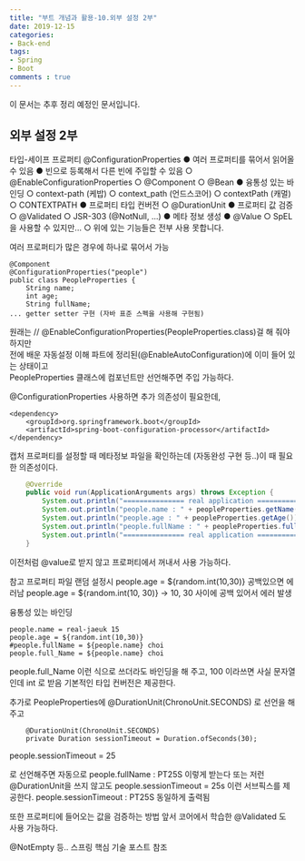 ```yaml
---
title: "부트 개념과 활용-10.외부 설정 2부"
date: 2019-12-15
categories:
- Back-end
tags:
- Spring 
- Boot
comments : true
---
```


이 문서는 추후 정리 예정인 문서입니다.

## 외부 설정 2부

타입-세이프 프로퍼티 @ConfigurationProperties
● 여러 프로퍼티를 묶어서 읽어올 수 있음
● 빈으로 등록해서 다른 빈에 주입할 수 있음
○ @EnableConfigurationProperties
○ @Component
○ @Bean
● 융통성 있는 바인딩
○ context-path (케밥)
○ context_path (언드스코어)
○ contextPath (캐멀)
○ CONTEXTPATH
● 프로퍼티 타입 컨버전
○ @DurationUnit
● 프로퍼티 값 검증
○ @Validated
○ JSR-303 (@NotNull, ...)
● 메타 정보 생성
● @Value
○ SpEL 을 사용할 수 있지만...
○ 위에 있는 기능들은 전부 사용 못합니다.


여러 프로퍼티가 많은 경우에 하나로 묶어서 가능
~~~
@Component
@ConfigurationProperties("people")
public class PeopleProperties {
    String name;
    int age;
    String fullName;
... getter setter 구현 (자바 표준 스펙을 사용해 구현됨)
~~~
원래는 // @EnableConfigurationProperties(PeopleProperties.class)걸 해 줘야 하지만      
전에 배운 자동설정 이해 파트에 정리된(@EnableAutoConfiguration)에 이미 들어 있는 상태이고        
PeopleProperties 클래스에 컴포넌트만 선언해주면 주입 가능하다.
   
@ConfigurationProperties 사용하면 추가 의존성이 필요한데, 
~~~
<dependency>
    <groupId>org.springframework.boot</groupId>
    <artifactId>spring-boot-configuration-processor</artifactId>
</dependency>
~~~
캡처
프로퍼티를 설정할 때 메타정보 파일을 확인하는데 (자동완성 구현 등..)이 때 필요한 의존성이다.


~~~java
    @Override
    public void run(ApplicationArguments args) throws Exception {
        System.out.println("=============== real application ===============");
        System.out.println("people.name : " + peopleProperties.getName());
        System.out.println("people.age : " + peopleProperties.getAge());
        System.out.println("people.fullName : " + peopleProperties.fullName);
        System.out.println("=============== real application ===============");
    }
~~~

이전처럼 @value로 받지 않고 프로퍼티에서 꺼내서 사용 가능하다.


참고
프로퍼티 파일 랜덤 설정시
people.age = ${random.int(10,30)} 
공백있으면 에러남
people.age = ${random.int(10, 30)} -> 10, 30 사이에 공백 있어서 에러 발생




융통성 있는 바인딩

~~~
people.name = real-jaeuk 15
people.age = ${random.int(10,30)}
#people.fullName = ${people.name} choi
people.full_Name = ${people.name} choi
~~~
people.full_Name  이런 식으로 쓰더라도 바인딩을 해 주고,
100 이라쓰면 사실 문자열인데 int 로 받음 기본적인 타입 컨버전은 제공한다.


추가로 PeopleProperties에 @DurationUnit(ChronoUnit.SECONDS) 로 선언을 해 주고
~~~
    @DurationUnit(ChronoUnit.SECONDS)
    private Duration sessionTimeout = Duration.ofSeconds(30);
~~~
people.sessionTimeout = 25

로 선언해주면 자동으로
people.fullName : PT25S
이렇게 받는다 또는 저런 @DurationUnit을 쓰지 않고도
people.sessionTimeout = 25s
이런 서브픽스를 제공한다.
people.sessionTimeout : PT25S
동일하게 출력됨




또한 프로퍼티에 들어오는 값을 검증하는 방법 
앞서 코어에서 학습한 @Validated 도 사용 가능하다.

@NotEmpty 등.. 스프링 핵심 기술 포스트 참조







